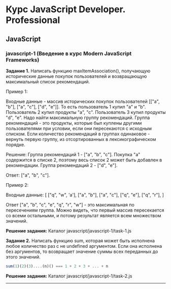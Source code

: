 # Курс JavaScript Developer. Professional

## JavaScript

### javascript-1 (Введение в курс Modern JavaScript Frameworks)

**Задание 1.**
Написать функцию maxItemAssociation(), получающую исторические данные покупок пользователей и возвращающую максимальный список рекомендаций.

Пример 1:

Входные данные - массив исторических покупок пользователей [["a", "b"], ["a", "c"], ["d", "e"]]. То есть пользователь 1 купил "a" и "b". Пользователь 2 купил продукты "a", "c". Пользователь 3 купил продукты "d", "e".
Надо найти максимальную группу рекомендаций. Группа рекомендаций - это продукты, которые был куплены другими пользователями при условии, если они пересекаются с исходным списком.
Если количество рекомендаций в группах одинаковое - вернуть первую группу, из отсортированных в лексикографическом порядке.

Решение:
Группа рекомендаций 1 - ["a", "b", "c"]. Покупка "a" содержится в списке 2, поэтому весь список 2 может быть добавлен в рекомендации. 
Группа рекомендаций 2 - ["d", "e"].

Ответ: ["a", "b", "c"].

Пример 2: 

Входные данные: [
  ["q", "w", 'a'],
  ["a", "b"],
  ["a", "c"],
  ["q", "e"],
  ["q", "r"],
]

Ответ ["a", "b", "c", "e", "q", "r", "w"] - это максимальная по пересечениям группа. Можно видеть, что первый массив пересекается со всеми остальными, и потому результат является всем множеством значений. 

**Решение задания:**
Каталог javascript/javascript-1/task-1.js

**Задание 2.**
Написать функцию sum, которая может быть исполнена любое количество раз с не undefined аргументом. 
Если она исполнена без аргументов, то возвращает значение суммы всех переданных до этого значений. 
```javascript
sum(1)(2)(3)....(n)() === 1 + 2 + 3 + ... + n
```
**Решение задания:**
Каталог javascript/javascript-1/task-2.js
***